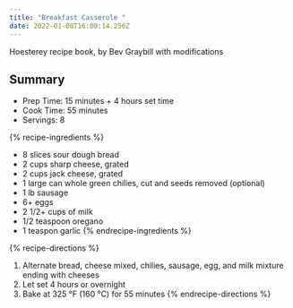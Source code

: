 ```yaml
---
title: "Breakfast Casserole "
date: 2022-01-08T16:00:14.256Z
---
```

Hoesterey recipe book, by Bev Graybill with modifications

## Summary
- Prep Time: 15 minutes + 4 hours set time
- Cook Time: 55 minutes
- Servings: 8

{% recipe-ingredients %}
- 8 slices sour dough bread
- 2 cups sharp cheese, grated
- 2 cups jack cheese, grated
- 1 large can whole green chilies, cut and seeds removed (optional)
- 1 lb sausage
- 6+ eggs
- 2 1/2+ cups of milk
- 1/2 teaspoon oregano
- 1 teaspon garlic
{% endrecipe-ingredients %}

{% recipe-directions %}
1. Alternate bread, cheese mixed, chilies, sausage, egg, and milk mixture ending with cheeses
1. Let set 4 hours or overnight
1. Bake at 325 °F (160 °C) for 55 minutes
{% endrecipe-directions %}